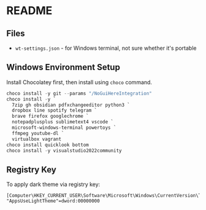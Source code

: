# README

## Files

* `wt-settings.json` - for Windows terminal, not sure whether it's portable

## Windows Environment Setup

Install Chocolatey first, then install using `choco` command.

``` ps1
choco install -y git --params "/NoGuiHereIntegration"
choco install -y `
  7zip gh obsidian pdfxchangeeditor python3 `
  dropbox line spotify telegram `
  brave firefox googlechrome `
  notepadplusplus sublimetext4 vscode `
  microsoft-windows-terminal powertoys `
  ffmpeg youtube-dl `
  virtualbox vagrant
choco install quicklook bottom
choco install -y visualstudio2022community
```

## Registry Key

To apply dark theme via registry key:

``` reg
[Computer\HKEY_CURRENT_USER\Software\Microsoft\Windows\CurrentVersion\Themes\Personalize]
"AppsUseLightTheme"=dword:00000000
```
